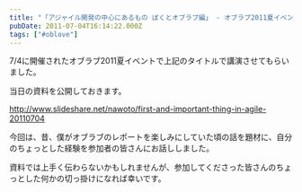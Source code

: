 ```yaml
---
title: "「アジャイル開発の中心にあるもの ぼくとオブラブ編」 - オブラブ2011夏イベント"
pubDate: 2011-07-04T16:14:22.000Z
tags: ["#oblove"]
---
```


7/4に開催されたオブラブ2011夏イベントで上記のタイトルで講演させてもらいました。

当日の資料を公開しておきます。

http://www.slideshare.net/nawoto/first-and-important-thing-in-agile-20110704

今回は、昔、僕がオブラブのレポートを楽しみにしていた頃の話を題材に、自分のちょっとした経験を参加者の皆さんにお話ししました。

資料では上手く伝わらないかもしれませんが、参加してくださった皆さんのちょっとした何かの切っ掛けになれば幸いです。